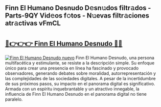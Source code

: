 ## Finn El Humano Desnudo D𝚎sn𝚞dos filtr𝚊dos - Parts-9QY Vid𝚎os f𝚘tos - N𝚞evas filtr𝚊ciones atr𝚊ctivas vFmCL

# <h2><a href="http://mb6cp20.tromn.icu/?c=Finn+El+Humano+Desnudo">🔗👉👉👉 Finn El Humano Desnudo 🔗🔗</a></h2>

[![Finn El Humano Desnudo nuevo](https://i.imgur.com/pEAQMta.gif)](http://mb6cp20.tromn.icu/?c=Finn+El+Humano+Desnudo)
Finn El Humano Desnudo, una persona multifacética y estimulante, se resiste a la descripción simple. Su enfoque único para crear una presencia en línea ha fascinado y provocado observadores, generando debates sobre moralidad, autorrepresentación y las complejidades de las sociedades digitales. A pesar de la incertidumbre de sus próximos pasos, su impacto en el panorama digital es significativo. Armada con un espíritu inquebrantable y un atractivo innegable, la influencia de Finn El Humano Desnudo en el panorama digital no tiene paralelo.

